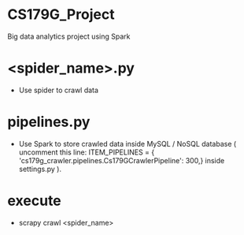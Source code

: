 # CS179G_Project
Big data analytics project using Spark 

# <spider_name>.py 
- Use spider to crawl data 

# pipelines.py 
- Use Spark to store crawled data inside MySQL / NoSQL database ( uncomment this line: ITEM_PIPELINES = {
    'cs179g_crawler.pipelines.Cs179GCrawlerPipeline': 300,} inside settings.py ).

# execute 
- scrapy crawl <spider_name> 
